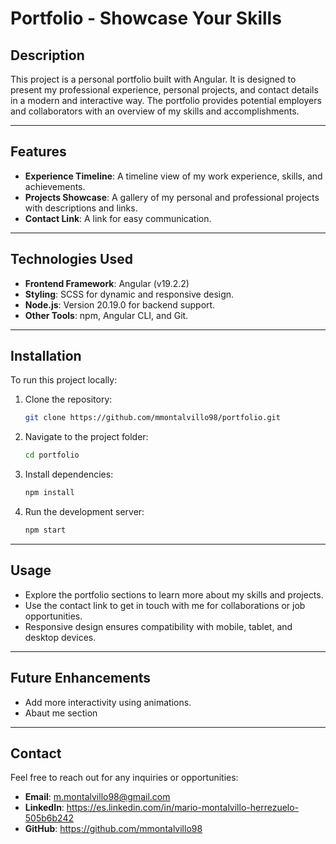 # **Portfolio - Showcase Your Skills**

## **Description**
This project is a personal portfolio built with Angular. It is designed to present my professional experience, personal projects, and contact details in a modern and interactive way. The portfolio provides potential employers and collaborators with an overview of my skills and accomplishments.

---

## **Features**
- **Experience Timeline**: A timeline view of my work experience, skills, and achievements.
- **Projects Showcase**: A gallery of my personal and professional projects with descriptions and links.
- **Contact Link**: A link for easy communication.

---

## **Technologies Used**
- **Frontend Framework**: Angular (v19.2.2)
- **Styling**: SCSS for dynamic and responsive design.
- **Node.js**: Version 20.19.0 for backend support.
- **Other Tools**: npm, Angular CLI, and Git.

---

## **Installation**
To run this project locally:

1. Clone the repository:
   ```bash
   git clone https://github.com/mmontalvillo98/portfolio.git
   ```

2. Navigate to the project folder:
    ```bash
    cd portfolio
    ```

3. Install dependencies:
    ```bash
    npm install
    ```

4. Run the development server:
    ```bash
    npm start
    ```

---

## **Usage**
- Explore the portfolio sections to learn more about my skills and projects.
- Use the contact link to get in touch with me for collaborations or job opportunities.
- Responsive design ensures compatibility with mobile, tablet, and desktop devices.

---

## **Future Enhancements**
- Add more interactivity using animations.
- Abaut me section

---

## **Contact**
Feel free to reach out for any inquiries or opportunities:
- **Email**: m.montalvillo98@gmail.com
- **LinkedIn**: https://es.linkedin.com/in/mario-montalvillo-herrezuelo-505b6b242
- **GitHub**: https://github.com/mmontalvillo98